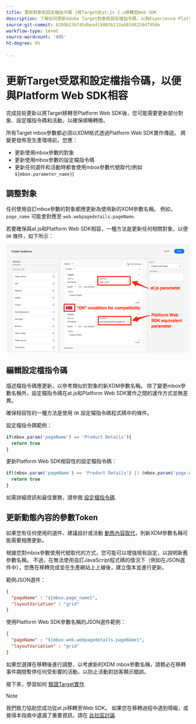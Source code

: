 ```yaml
---
title: 更新對象和設定檔指令碼 |將Target從at.js 2.x移轉至Web SDK
description: 了解如何更新Adobe Target對象和設定檔指令碼，以與Experience PlatformWeb SDK相容。
source-git-commit: 8209b13b745dbea418003b133a6834825947950e
workflow-type: tm+mt
source-wordcount: '495'
ht-degree: 0%

---
```


# 更新Target受眾和設定檔指令碼，以便與Platform Web SDK相容

完成技術更新以將Target移轉至Platform Web SDK後，您可能需要更新部分對象、設定檔指令碼和活動，以確保順暢轉換。

所有Target mbox參數都必須以XDM格式透過Platform Web SDK實作傳遞。 將變更發佈至生產環境前，您應：

* 更新使用mbox參數的對象
* 更新使用mbox參數的設定檔指令碼
* 更新任何選件和活動時都會使用mbox參數代號取代(例如 `${mbox.parameter_name}`)

## 調整對象

任何使用自訂mbox參數的對象都應更新為使用新的XDM參數名稱。 例如， `page_name` 可能會對應至 `web.webpagedetails.pageName`.

若要確保與at.js和Platform Web SDK相容，一種方法是更新任何相關對象，以便 `OR` 條件，如下所示：

![如何檢視更新Target受眾，以提升平台Web SDK相容性](assets/target-audience-update.png)

## 編輯設定檔指令碼

描述檔指令碼應更新，以參考類似於對象的新XDM參數名稱。 除了變更mbox參數名稱外，設定檔指令碼在at.js和Platform Web SDK實作之間的運作方式並無差異。

確保相容性的一種方法是使用 `OR` 設定檔指令碼程式碼中的條件。

設定檔指令碼範例：

```Javascript
if(mbox.param('pageName') == 'Product Details'){
  return true
}
```

更新Platform Web SDK相容性的設定檔指令碼：

```Javascript
if((mbox.param('pageName') == 'Product Details') || (mbox.param('page.webpagedetails.pageName') =='Product Details')){
  return true
}
```

如需詳細資訊和最佳實務，請參閱 [設定檔指令碼](https://experienceleague.adobe.com/docs/target/using/audiences/visitor-profiles/profile-parameters.html).

## 更新動態內容的參數Token

如果您有任何使用的選件、建議設計或活動 [動態內容取代](https://experienceleague.adobe.com/docs/target/using/experiences/offers/passing-profile-attributes-to-the-html-offer.html)，則新XDM參數名稱可能需要相應更新。

根據您對mbox參數使用代號取代的方式，您可能可以增強現有設定，以說明新舊參數名稱。 不過，在無法使用自訂JavaScript程式碼的情況下（例如在JSON選件中），您應在移轉完成並在生產網站上上線後，建立復本並進行更新。

範例JSON選件：

```JSON
{
  "pageName" : "${mbox.page_name}",
  "layoutVariation" : "grid"
}
```

使用Platform Web SDK參數名稱的JSON選件範例：

```JSON
{
  "pageName" : "${mbox.web.webpagedetails.pageName}",
  "layoutVariation" : "grid"
}
```

如果您選擇在移轉後進行調整，以考慮新的XDM mbox參數名稱，請務必在移轉事件期間暫停任何受影響的活動，以防止活動對訪客顯示錯誤。

接下來，學習如何 [驗證Target實作](validate.md).

>[!NOTE]
>
>我們致力協助您成功從at.js移轉至Web SDK。 如果您在移轉過程中遇到障礙，或覺得本指南中遺漏了重要資訊，請在 [此社區討論](https://experienceleaguecommunities.adobe.com/t5/adobe-experience-platform-launch/tutorial-discussion-implement-adobe-experience-cloud-with-web/td-p/444996).